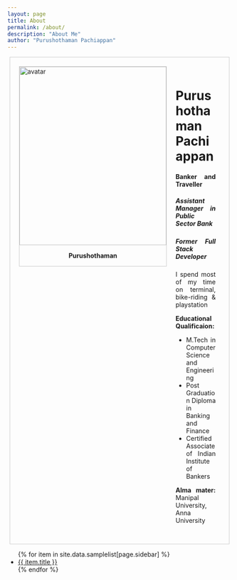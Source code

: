 ```yaml
---
layout: page
title: About
permalink: /about/
description: "About Me"
author: "Purushothaman Pachiappan"
---
```



<div style = " margin: 5px;
    border: 1px solid #ccc;
    overflow: auto;
     width: auto;
     padding: 15px;">
  
  <div style = " margin: 5px;
    border: 1px solid #ccc;
    float: left;
    overflow: auto;
     width: auto;
     ">
  
<a target="_blank" href="{{ file.path }}">

  <img src="https://drive.google.com/uc?export=view&id=1jVelp6bznXiGk3mZdBaOuoaIOrgiUGVS" alt="avatar" width="330" height="400 ">
</a>
    <div style=" padding: 15px;
    text-align: center" ><b>Purushothaman</b>
</div></div>

<div style = "     
    overflow: auto;
     width: auto;
     padding: 15px;
     text-align: justify;
    text-justify: inter-word;">

<h1><b>Purushothaman Pachiappan</b></h1>
<h4><b>Banker and Traveller</b></h4>
<h5><b>Assistant Manager in Public Sector Bank</b></h5>
<h5><b><i>Former Full Stack Developer</i></b></h5>

<p>I spend most of my time on terminal, bike-riding & playstation</p>

<p><b>Educational Qualificaion:</b> </p>
<ul>
  <li>M.Tech in Computer Science and Engineering</li>
  <li>Post Graduation Diploma in Banking and Finance</li>
  <li>Certified Associate of Indian Institute of Bankers</li>
</ul>

<p><b>
Alma mater: </b>Manipal University, Anna University</p>


</div>
</div>

<ul>
    {% for item in site.data.samplelist[page.sidebar] %}
      <li><a href="{{ item.url }}">{{ item.title }}</a></li>
    {% endfor %}
</ul>

